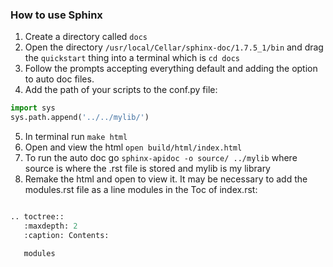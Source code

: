 ### How to use Sphinx

1. Create a directory called `docs`
2. Open the directory `/usr/local/Cellar/sphinx-doc/1.7.5_1/bin` and drag the `quickstart` thing into a terminal which is `cd docs`
3. Follow the prompts accepting everything default and adding the option to auto doc files.
4. Add the path of your scripts to the conf.py file:
```python
import sys
sys.path.append('../../mylib/')
```
5. In terminal run `make html`
6. Open and view the html `open build/html/index.html`
7. To run the auto doc go `sphinx-apidoc -o source/ ../mylib` where source is where the .rst file is stored and mylib is my library
8. Remake the html and open to view it. It may be necessary to add the modules.rst file as a line modules in the Toc of index.rst:
```python

.. toctree::
   :maxdepth: 2
   :caption: Contents:

   modules

```